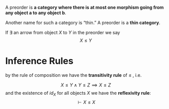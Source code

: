A preorder is **a category where there is at most one morphism going from any object a to any object b**. 

Another name for such a category is “thin.”  A preorder is a **thin category**.

If $\exists$ an arrow from object $X$ to $Y$ in the preorder we say
$$
X \le Y
$$

# Inference Rules

by the rule of composition we have the **transitivity rule** of $\le$ , i.e.

$$
X\le Y \land Y\le Z \implies X \le Z
$$
and the existence of $id_X$ for all objects $X$ we have the **reflexivity rule**:  
$$
\vdash X\le X
$$
